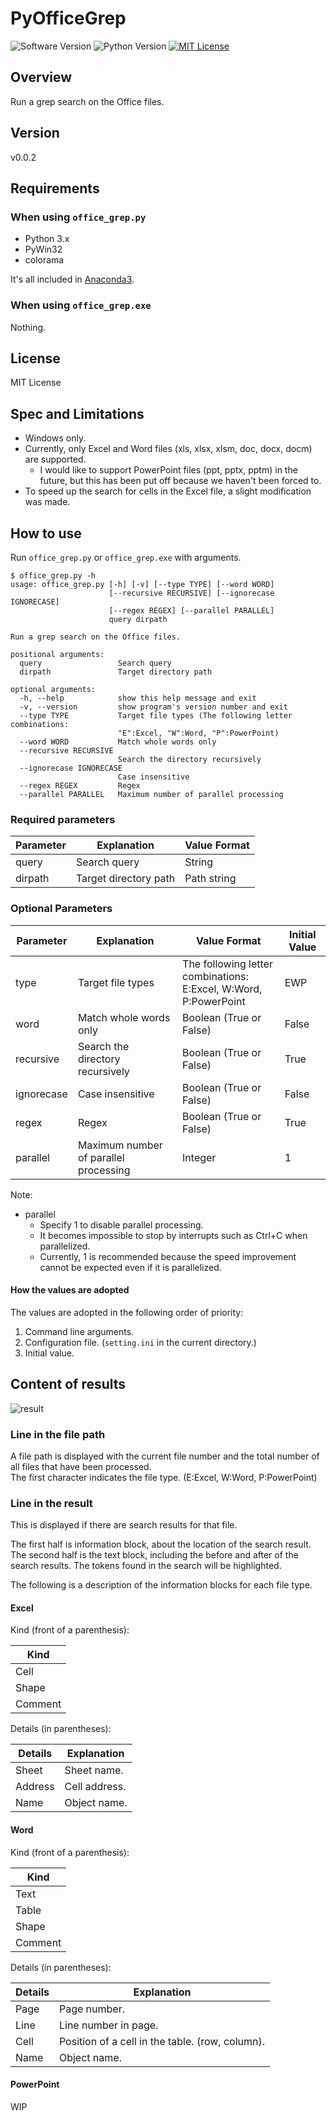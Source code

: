 PyOfficeGrep
===

![Software Version](http://img.shields.io/badge/Version-v0.0.2-green.svg?style=flat)
![Python Version](http://img.shields.io/badge/Python-3.x-blue.svg?style=flat)
[![MIT License](http://img.shields.io/badge/license-MIT-blue.svg?style=flat)](LICENSE)

<!-- [Japanese Page](./README.md) -->

## Overview
Run a grep search on the Office files.

## Version
v0.0.2

## Requirements
### When using `office_grep.py`
- Python 3.x
- PyWin32
- colorama

It's all included in [Anaconda3](https://www.anaconda.com/).

### When using `office_grep.exe`
Nothing.

## License
MIT License

## Spec and Limitations
- Windows only.
- Currently, only Excel and Word files (xls, xlsx, xlsm, doc, docx, docm) are supported.
    - I would like to support PowerPoint files (ppt, pptx, pptm) in the future, but this has been put off because we haven't been forced to.
- To speed up the search for cells in the Excel file, a slight modification was made.

## How to use
Run `office_grep.py` or `office_grep.exe` with arguments.

```
$ office_grep.py -h
usage: office_grep.py [-h] [-v] [--type TYPE] [--word WORD]
                      [--recursive RECURSIVE] [--ignorecase IGNORECASE]
                      [--regex REGEX] [--parallel PARALLEL]
                      query dirpath

Run a grep search on the Office files.

positional arguments:
  query                 Search query
  dirpath               Target directory path

optional arguments:
  -h, --help            show this help message and exit
  -v, --version         show program's version number and exit
  --type TYPE           Target file types (The following letter combinations:
                        "E":Excel, "W":Word, "P":PowerPoint)
  --word WORD           Match whole words only
  --recursive RECURSIVE
                        Search the directory recursively
  --ignorecase IGNORECASE
                        Case insensitive
  --regex REGEX         Regex
  --parallel PARALLEL   Maximum number of parallel processing
```

### Required parameters

| Parameter | Explanation           | Value Format |
|-----------|-----------------------|--------------|
| query     | Search query          | String       |
| dirpath   | Target directory path | Path string  |

### Optional Parameters

| Parameter  | Explanation                           | Value Format                                                         | Initial Value |
|------------|---------------------------------------|----------------------------------------------------------------------|---------------|
| type       | Target file types                     | The following letter combinations:<br/>E:Excel, W:Word, P:PowerPoint | EWP           |
| word       | Match whole words only                | Boolean (True or False)                                              | False         |
| recursive  | Search the directory recursively      | Boolean (True or False)                                              | True          |
| ignorecase | Case insensitive                      | Boolean (True or False)                                              | False         |
| regex      | Regex                                 | Boolean (True or False)                                              | True          |
| parallel   | Maximum number of parallel processing | Integer                                                              | 1             |

Note:  
- parallel
    - Specify 1 to disable parallel processing.
    - It becomes impossible to stop by interrupts such as Ctrl+C when parallelized.
    - Currently, 1 is recommended because the speed improvement cannot be expected even if it is parallelized.

#### How the values are adopted
The values are adopted in the following order of priority:
1. Command line arguments.
2. Configuration file. (`setting.ini` in the current directory.)
3. Initial value.


## Content of results

![result](https://user-images.githubusercontent.com/64964079/86204256-0028ee80-bba2-11ea-8093-1cb48b20acb9.png)

### Line in the file path
A file path is displayed with the current file number and the total number of all files that have been processed.  
The first character indicates the file type. (E:Excel, W:Word, P:PowerPoint)

### Line in the result
This is displayed if there are search results for that file.

The first half is information block, about the location of the search result.  
The second half is the text block, including the before and after of the search results. The tokens found in the search will be highlighted.

The following is a description of the information blocks for each file type.

#### Excel
Kind (front of a parenthesis):

| Kind    |
|---------|
| Cell    |
| Shape   |
| Comment |

Details (in parentheses):

| Details | Explanation   |
|---------|---------------|
| Sheet   | Sheet name.   |
| Address | Cell address. |
| Name    | Object name.  |

#### Word
Kind (front of a parenthesis):

| Kind    |
|---------|
| Text    |
| Table   |
| Shape   |
| Comment |

Details (in parentheses):

| Details | Explanation                                     |
|---------|-------------------------------------------------|
| Page    | Page number.                                    |
| Line    | Line number in page.                            |
| Cell    | Position of a cell in the table. (row, column). |
| Name    | Object name.                                    |

#### PowerPoint
WIP
